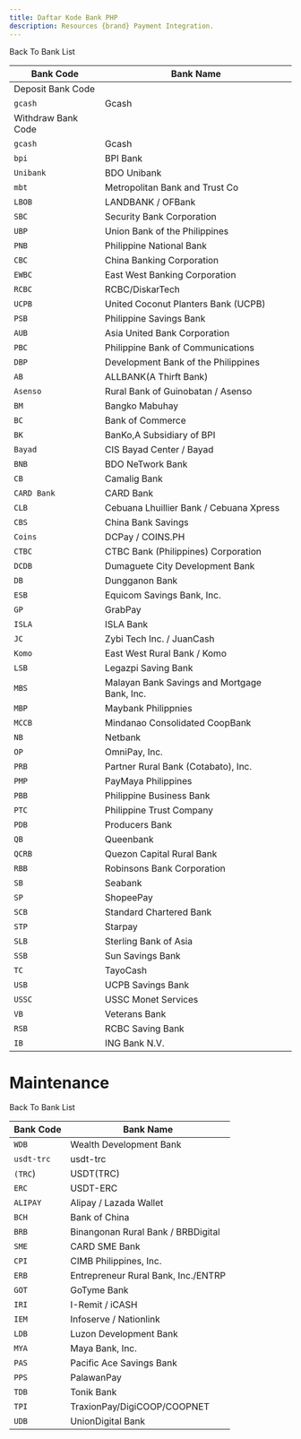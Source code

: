 ```yaml
---
title: Daftar Kode Bank PHP
description: Resources {brand} Payment Integration. 
---
```


<x-button href="/docs/banks">Back To Bank List</x-button>

| Bank Code          | Bank Name                                    |
| ------------------ | -------------------------------------------- |
| Deposit Bank Code  |
| `gcash`            | Gcash                                        |
| Withdraw Bank Code |
| `gcash`            | Gcash                                        |
| `bpi`              | BPI Bank                                     |
| `Unibank`          | BDO Unibank                                  |
| `mbt`              | Metropolitan Bank and Trust Co               |
| `LBOB`             | LANDBANK / OFBank                            |
| `SBC`              | Security Bank Corporation                    |
| `UBP`              | Union Bank of the Philippines                |
| `PNB`              | Philippine National Bank                     |
| `CBC`              | China Banking Corporation                    |
| `EWBC`             | East West Banking Corporation                |
| `RCBC`             | RCBC/DiskarTech                              |
| `UCPB`             | United Coconut Planters Bank (UCPB)          |
| `PSB`              | Philippine Savings Bank                      |
| `AUB`              | Asia United Bank Corporation                 |
| `PBC`              | Philippine Bank of Communications            |
| `DBP`              | Development Bank of the Philippines          |
| `AB`               | ALLBANK(A Thirft Bank)                       |
| `Asenso`           | Rural Bank of Guinobatan / Asenso            |
| `BM`               | Bangko Mabuhay                               |
| `BC`               | Bank of Commerce                             |
| `BK`               | BanKo,A Subsidiary of BPI                    |
| `Bayad`            | CIS Bayad Center / Bayad                     |
| `BNB`              | BDO NeTwork Bank                             |
| `CB`               | Camalig Bank                                 |
| `CARD Bank`        | CARD Bank                                    |
| `CLB`              | Cebuana Lhuillier Bank / Cebuana Xpress      |
| `CBS`              | China Bank Savings                           |
| `Coins`            | DCPay / COINS.PH                             |
| `CTBC`             | CTBC Bank (Philippines) Corporation          |
| `DCDB`             | Dumaguete City Development Bank              |
| `DB`               | Dungganon Bank                               |
| `ESB`              | Equicom Savings Bank, Inc.                   |
| `GP`               | GrabPay                                      |
| `ISLA`             | ISLA Bank                                    |
| `JC`               | Zybi Tech Inc. / JuanCash                    |
| `Komo`             | East West Rural Bank / Komo                  |
| `LSB`              | Legazpi Saving Bank                          |
| `MBS`              | Malayan Bank Savings and Mortgage Bank, Inc. |
| `MBP`              | Maybank Philippnies                          |
| `MCCB`             | Mindanao Consolidated CoopBank               |
| `NB`               | Netbank                                      |
| `OP`               | OmniPay, Inc.                                |
| `PRB`              | Partner Rural Bank (Cotabato), Inc.          |
| `PMP`              | PayMaya Philippines                          |
| `PBB`              | Philippine Business Bank                     |
| `PTC`              | Philippine Trust Company                     |
| `PDB`              | Producers Bank                               |
| `QB`               | Queenbank                                    |
| `QCRB`             | Quezon Capital Rural Bank                    |
| `RBB`              | Robinsons Bank Corporation                   |
| `SB`               | Seabank                                      |
| `SP`               | ShopeePay                                    |
| `SCB`              | Standard Chartered Bank                      |
| `STP`              | Starpay                                      |
| `SLB`              | Sterling Bank of Asia                        |
| `SSB`              | Sun Savings Bank                             |
| `TC`               | TayoCash                                     |
| `USB`              | UCPB Savings Bank                            |
| `USSC`             | USSC Monet Services                          |
| `VB`               | Veterans Bank                                |
| `RSB`              | RCBC Saving Bank                             |
| `IB`               | ING Bank N.V.                                |

# Maintenance

<x-button href="/docs/banks">Back To Bank List</x-button>

| Bank Code  | Bank Name                           |
| ---------- | ----------------------------------- |
| `WDB`      | Wealth Development Bank             |
| `usdt-trc` | usdt-trc                            |
| `(TRC`)    | USDT(TRC)                           |
| `ERC`      | USDT-ERC                            |
| `ALIPAY`   | Alipay / Lazada Wallet              |
| `BCH`      | Bank of China                       |
| `BRB`      | Binangonan Rural Bank / BRBDigital  |
| `SME`      | CARD SME Bank                       |
| `CPI`      | CIMB Philippines, Inc.              |
| `ERB`      | Entrepreneur Rural Bank, Inc./ENTRP |
| `GOT`      | GoTyme Bank                         |
| `IRI`      | I-Remit / iCASH                     |
| `IEM`      | Infoserve / Nationlink              |
| `LDB`      | Luzon Development Bank              |
| `MYA`      | Maya Bank, Inc.                     |
| `PAS`      | Pacific Ace Savings Bank            |
| `PPS`      | PalawanPay                          |
| `TDB`      | Tonik Bank                          |
| `TPI`      | TraxionPay/DigiCOOP/COOPNET         |
| `UDB`      | UnionDigital Bank                   |
